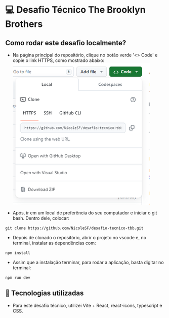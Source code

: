 # 💻 Desafio Técnico The Brooklyn Brothers

## Como rodar este desafio localmente?

- Na página principal do repositório, clique no botão verde '<> Code' e copie o link HTTPS, como mostrado abaixo:
![Imagem do local para copiar o link do repositório](./src/assets/img_1.png)

- Após, ir em um local de preferência do seu computador e iniciar o git bash. Dentro dele, colocar:

```
git clone https://github.com/NicoleSF/desafio-tecnico-tbb.git
```

- Depois de clonado o repositório, abrir o projeto no vscode e, no terminal, instalar as dependências com:

```
npm install
```

- Assim que a instalação terminar, para rodar a aplicação, basta digitar no terminal:

```
npm run dev
```

## 📓 Tecnologias utilizadas

- Para este desafio técnico, utilizei Vite + React, react-icons, typescript e CSS.


